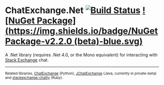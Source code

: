 ChatExchange.Net [![Build Status](https://travis-ci.org/ArcticEcho/ChatExchange.Net.svg)](https://travis-ci.org/ArcticEcho/ChatExchange.Net) [![NuGet Package](https://img.shields.io/badge/NuGet Package-v2.2.0 (beta)-blue.svg)](https://www.nuget.org/packages/ChatExchange.Net/2.2.0-beta)
================

A .Net library (requires .Net 4.0, or the Mono equivalent) for interacting with [Stack Exchange](http://stackexchange.com/) chat.

-----

<sup>Related libraries, [ChatExchange](https://github.com/Manishearth/ChatExchange) (Python), [JChatExchange](https://github.com/Vincentyification/JChatExchange) (Java, currently in private-beta) and [stackexchange-chatty](https://github.com/KeyboardFire/stackexchange-chatty) (Ruby).</sup>
